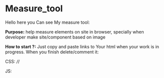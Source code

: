 # Measure_tool

Hello here you Can see My measure tool:

**Purpose:** help measure elements on site in browser, specially when developer make site/component based on image

**How to start ?:** 
Just copy and paste links to Your html when your work is in progress. When you finish delete/comment it:

CSS: */<link rel="stylesheet" href="https://graqu.github.io/Measure_tool/css/style.css">*/

JS: <script type="module" src="https://graqu.github.io/Measure_tool/js/script.js"></script>
